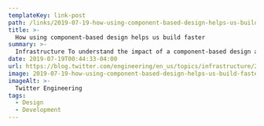 ```yaml
---
templateKey: link-post
path: /links/2019-07-19-how-using-component-based-design-helps-us-build-faster
title: >-
  How using component-based design helps us build faster
summary: >-
  Infrastructure To understand the impact of a component-based design and how it enables us to develop faster on the Twitter web codebase, we'll need to take a step back. Not too long ago when you opened up Twitter it was a lot more square, from borders to buttons to avatars.
date: 2019-07-19T00:44:33-04:00
url: https://blog.twitter.com/engineering/en_us/topics/infrastructure/2019/buildingfasterwithcomponents.html
image: 2019-07-19-how-using-component-based-design-helps-us-build-faster.jpeg
imageAlt: >-
  Twitter Engineering
tags:
  - Design
  - Development
---
```

